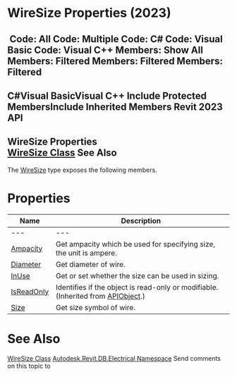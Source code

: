 # WireSize Properties (2023)

﻿
 Code: All Code: Multiple Code: C# Code: Visual Basic Code: Visual C++  Members: Show All Members: Filtered Members: Filtered Members: Filtered   
---  
C#Visual BasicVisual C++
Include Protected MembersInclude Inherited Members
Revit 2023 API  
---  
WireSize Properties  
[WireSize Class](e4a5cfed-7952-4622-5fca-b556703e36b6.md "WireSize Class") See Also  
---  
The [WireSize](e4a5cfed-7952-4622-5fca-b556703e36b6.md "WireSize Class") type exposes the following members.
# Properties
| Name | Description |
| --- | --- |
| --- | --- | --- |
| [Ampacity](88ae5dbc-6d26-3db2-f7c2-e0a3e49920db.md "Ampacity Property") | Get ampacity which be used for specifying size, the unit is ampere. |
| [Diameter](e4a9047e-c2ed-db31-9e62-b0efc14180c3.md "Diameter Property") | Get diameter of wire. |
| [InUse](c342629c-66db-7051-d8de-314c6a7779dc.md "InUse Property") | Get or set whether the size can be used in sizing. |
| [IsReadOnly](d516bcd2-a3fd-a578-58f6-f1add979bd07.md "IsReadOnly Property") | Identifies if the object is read-only or modifiable. (Inherited from [APIObject](beb86ef5-39ad-3f0d-0cd9-0c929387a2bb.md "APIObject Class").) |
| [Size](9cbe7525-130e-142e-e0ad-31a66385cc08.md "Size Property") | Get size symbol of wire. |

# See Also
[WireSize Class](e4a5cfed-7952-4622-5fca-b556703e36b6.md "WireSize Class")
[Autodesk.Revit.DB.Electrical Namespace](212a1314-7843-2c6c-3322-363127e4059f.md "Autodesk.Revit.DB.Electrical Namespace")
Send comments on this topic to 